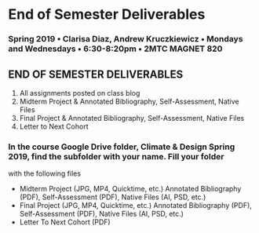 # End of Semester Deliverables

### Spring 2019 • Clarisa Diaz, Andrew Kruczkiewicz • Mondays and Wednesdays • 6:30-8:20pm • 2MTC MAGNET 820

## END OF SEMESTER DELIVERABLES

1. All assignments posted on class blog
2. Midterm Project & Annotated Bibliography, Self-Assessment, Native Files
3. Final Project & Annotated Bibliography, Self-Assessment, Native Files
6. Letter to Next Cohort 

### In the course Google Drive folder, Climate & Design Spring 2019, find the subfolder with your name. Fill your folder

with the following files 

* Midterm Project (JPG, MP4, Quicktime, etc.) Annotated Bibliography (PDF), Self-Assessment (PDF), Native Files (AI, PSD, etc.)
* Final Project (JPG, MP4, Quicktime, etc.) Annotated Bibliography (PDF), Self-Assessment (PDF), Native Files (AI, PSD, etc.)
* Letter To Next Cohort (PDF)


